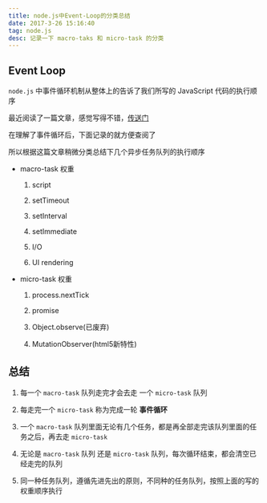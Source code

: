 ```yaml
---
title: node.js中Event-Loop的分类总结
date: 2017-3-26 15:16:40
tag: node.js
desc: 记录一下 macro-taks 和 micro-task 的分类
---
```


## Event Loop

`node.js` 中事件循环机制从整体上的告诉了我们所写的 JavaScript 代码的执行顺序

最近阅读了一篇文章，感觉写得不错，[传送门](http://www.jianshu.com/p/12b9f73c5a4f)

在理解了事件循环后，下面记录的就方便查阅了

所以根据这篇文章稍微分类总结下几个异步任务队列的执行顺序

- macro-task 权重

  1. script

  2. setTimeout

  3. setInterval

  4. setImmediate

  5. I/O

  6. UI rendering


- micro-task 权重

  1. process.nextTick

  2. promise

  3. Object.observe(已废弃)

  4. MutationObserver(html5新特性)


## 总结

1. 每一个 `macro-task` 队列走完才会去走 一个 `micro-task` 队列

2. 每走完一个 `micro-task` 称为完成一轮 __事件循环__

3. 一个 `macro-task` 队列里面无论有几个任务，都是再全部走完该队列里面的任务之后，再去走 `micro-task`

4. 无论是 `macro-task` 队列 还是 `micro-task` 队列，每次循环结束，都会清空已经走完的队列

5. 同一种任务队列，遵循先进先出的原则，不同种的任务队列，按照上面的写的权重顺序执行